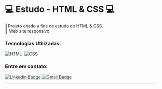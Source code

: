 <h1>💻 Estudo - HTML & CSS 💻</h1>
<p>📌Projeto criado a fins de estudo de HTML & CSS. <br>
📌 Web site responsivo <br>


### Tecnologias Utilizadas:
![HTML](https://img.shields.io/badge/-HTML-0D1117?style=for-the-badge&logo=java&logoColor=1572B6&labelColor=0D1117)&nbsp;
![CSS](https://img.shields.io/badge/-CSS-0D1117?style=for-the-badge&logo=java&logoColor=1572B6&labelColor=0D1117)&nbsp;

### Entre em contato:
[![Linkedin Badge](https://img.shields.io/badge/-Thais-blue?style=flat-square&logo=Linkedin&logoColor=white&link=https://www.linkedin.com/in/thaisreisiviera/)](https://www.linkedin.com/in/thaisreisiviera/)
[![Gmail Badge](https://img.shields.io/badge/-tdrv05@outlook.com-c14438?style=flat-square&logo=Gmail&logoColor=white&link=mailto:tdrv05@outlook.com)](mailto:tdrv05@outlook.com)
<hr>

